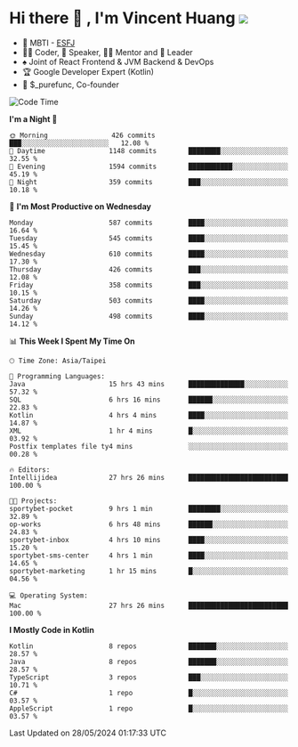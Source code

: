 # Hi there 👋 , I'm Vincent Huang ![](https://komarev.com/ghpvc/?username=Jian-Min-Huang)
- 👀 MBTI - [ESFJ](https://www.16personalities.com/esfj-personality)
- 👨‍💻 Coder, 🎤 Speaker, 👨‍🏫 Mentor and 🚀 Leader
- ♠️ Joint of React Frontend & JVM Backend & DevOps
- 🏆 Google Developer Expert (Kotlin)
- 💼 $_purefunc, Co-founder

<!--START_SECTION:waka-->
![Code Time](http://img.shields.io/badge/Code%20Time-3%2C797%20hrs%2035%20mins-blue)

**I'm a Night 🦉** 

```text
🌞 Morning                426 commits         ███░░░░░░░░░░░░░░░░░░░░░░   12.08 % 
🌆 Daytime                1148 commits        ████████░░░░░░░░░░░░░░░░░   32.55 % 
🌃 Evening                1594 commits        ███████████░░░░░░░░░░░░░░   45.19 % 
🌙 Night                  359 commits         ███░░░░░░░░░░░░░░░░░░░░░░   10.18 % 
```
📅 **I'm Most Productive on Wednesday** 

```text
Monday                   587 commits         ████░░░░░░░░░░░░░░░░░░░░░   16.64 % 
Tuesday                  545 commits         ████░░░░░░░░░░░░░░░░░░░░░   15.45 % 
Wednesday                610 commits         ████░░░░░░░░░░░░░░░░░░░░░   17.30 % 
Thursday                 426 commits         ███░░░░░░░░░░░░░░░░░░░░░░   12.08 % 
Friday                   358 commits         ███░░░░░░░░░░░░░░░░░░░░░░   10.15 % 
Saturday                 503 commits         ████░░░░░░░░░░░░░░░░░░░░░   14.26 % 
Sunday                   498 commits         ████░░░░░░░░░░░░░░░░░░░░░   14.12 % 
```


📊 **This Week I Spent My Time On** 

```text
🕑︎ Time Zone: Asia/Taipei

💬 Programming Languages: 
Java                     15 hrs 43 mins      ██████████████░░░░░░░░░░░   57.32 % 
SQL                      6 hrs 16 mins       ██████░░░░░░░░░░░░░░░░░░░   22.83 % 
Kotlin                   4 hrs 4 mins        ████░░░░░░░░░░░░░░░░░░░░░   14.87 % 
XML                      1 hr 4 mins         █░░░░░░░░░░░░░░░░░░░░░░░░   03.92 % 
Postfix templates file ty4 mins              ░░░░░░░░░░░░░░░░░░░░░░░░░   00.28 % 

🔥 Editors: 
Intellijidea             27 hrs 26 mins      █████████████████████████   100.00 % 

🐱‍💻 Projects: 
sportybet-pocket         9 hrs 1 min         ████████░░░░░░░░░░░░░░░░░   32.89 % 
op-works                 6 hrs 48 mins       ██████░░░░░░░░░░░░░░░░░░░   24.83 % 
sportybet-inbox          4 hrs 10 mins       ████░░░░░░░░░░░░░░░░░░░░░   15.20 % 
sportybet-sms-center     4 hrs 1 min         ████░░░░░░░░░░░░░░░░░░░░░   14.65 % 
sportybet-marketing      1 hr 15 mins        █░░░░░░░░░░░░░░░░░░░░░░░░   04.56 % 

💻 Operating System: 
Mac                      27 hrs 26 mins      █████████████████████████   100.00 % 
```

**I Mostly Code in Kotlin** 

```text
Kotlin                   8 repos             ███████░░░░░░░░░░░░░░░░░░   28.57 % 
Java                     8 repos             ███████░░░░░░░░░░░░░░░░░░   28.57 % 
TypeScript               3 repos             ███░░░░░░░░░░░░░░░░░░░░░░   10.71 % 
C#                       1 repo              █░░░░░░░░░░░░░░░░░░░░░░░░   03.57 % 
AppleScript              1 repo              █░░░░░░░░░░░░░░░░░░░░░░░░   03.57 % 
```




 Last Updated on 28/05/2024 01:17:33 UTC
<!--END_SECTION:waka-->
